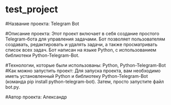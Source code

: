 # test_project

#Название проекта: Telegram Bot

#Описание проекта: Этот проект включает в себя создание простого Telegram-бота для управления задачами. Бот позволяет пользователям создавать, редактировать и удалять задачи, а также просматривать список всех задач. Бот написан на языке Python, с использованием библиотеки Python-Telegram-Bot.

#Технологии, которые были использованы: 
Python, 
Python-Telegram-Bot
#Как можно запустить проект: Для запуска проекта, вам необходимо иметь установленный Python и библиотеку Python-Telegram-Bot (команда pip install python-telegram-bot). Затем, просто запустите файл bot.py.

#Автор проекта: Александр

